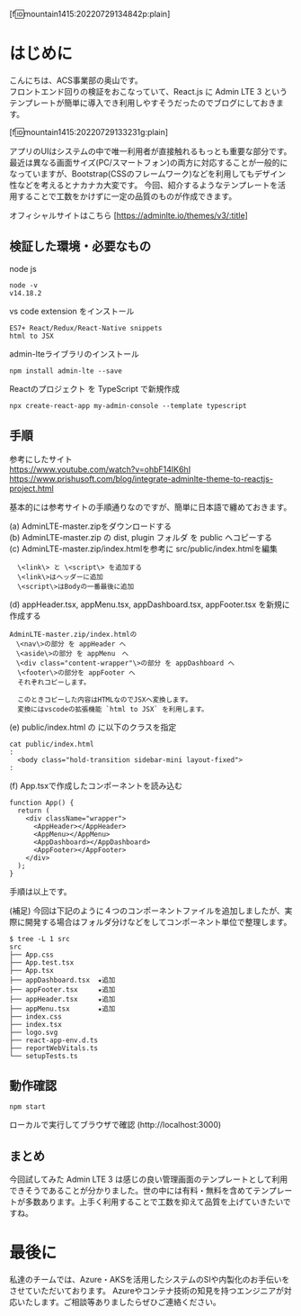 [f:id:mountain1415:20220729134842p:plain]

# はじめに
こんにちは、ACS事業部の奥山です。  
フロントエンド回りの検証をおこなっていて、React.js に Admin LTE 3 というテンプレートが簡単に導入でき利用しやすそうだったのでブログにしておきます。

[f:id:mountain1415:20220729133231g:plain]

アプリのUIはシステムの中で唯一利用者が直接触れるもっとも重要な部分です。最近は異なる画面サイズ(PC/スマートフォン)の両方に対応することが一般的になっていますが、Bootstrap(CSSのフレームワーク)などを利用してもデザイン性などを考えるとナカナカ大変です。
今回、紹介するようなテンプレートを活用することで工数をかけずに一定の品質のものが作成できます。

オフィシャルサイトはこちら
[https://adminlte.io/themes/v3/:title]


## 検証した環境・必要なもの

node js
```
node -v
v14.18.2
```

vs code extension をインストール
```
ES7+ React/Redux/React-Native snippets
html to JSX
```

admin-lteライブラリのインストール
```
npm install admin-lte --save
```

Reactのプロジェクト を TypeScript で新規作成
```
npx create-react-app my-admin-console --template typescript
```

## 手順

参考にしたサイト  
https://www.youtube.com/watch?v=ohbF14IK6hI   
https://www.prishusoft.com/blog/integrate-adminlte-theme-to-reactjs-project.html   

基本的には参考サイトの手順通りなのですが、簡単に日本語で纏めておきます。

(a) AdminLTE-master.zipをダウンロードする  
(b) AdminLTE-master.zip の dist, plugin フォルダ を public へコピーする  
(c) AdminLTE-master.zip/index.htmlを参考に src/public/index.htmlを編集  
```
  \<link\> と \<script\> を追加する  
  \<link\>はヘッダーに追加
  \<script\>はBodyの一番最後に追加
```  
(d) appHeader.tsx, appMenu.tsx, appDashboard.tsx, appFooter.tsx を新規に作成する  
```
AdminLTE-master.zip/index.htmlの
　\<nav\>の部分 を appHeader へ
　\<aside\>の部分 を appMenu　へ
　\<div class="content-wrapper"\>の部分 を appDashboard へ
  \<footer\>の部分を appFooter へ  
  それぞれコピーします。  

  このときコピーした内容はHTMLなのでJSXへ変換します。  
  変換にはvscodeの拡張機能 `html to JSX` を利用します。
```
(e) public/index.html の <body> に以下のクラスを指定  
```
cat public/index.html
:
  <body class="hold-transition sidebar-mini layout-fixed">
:
```

(f) App.tsxで作成したコンポーネントを読み込む  
```
function App() {
  return (
    <div className="wrapper">
      <AppHeader></AppHeader>
      <AppMenu></AppMenu>
      <AppDashboard></AppDashboard>      
      <AppFooter></AppFooter>
    </div>
  );
}
```
手順は以上です。

(補足) 今回は下記のように４つのコンポーネントファイルを追加しましたが、実際に開発する場合はフォルダ分けなどをしてコンポーネント単位で整理します。

```
$ tree -L 1 src
src
├── App.css
├── App.test.tsx
├── App.tsx
├── appDashboard.tsx  ★追加
├── appFooter.tsx     ★追加
├── appHeader.tsx     ★追加
├── appMenu.tsx       ★追加
├── index.css
├── index.tsx
├── logo.svg
├── react-app-env.d.ts
├── reportWebVitals.ts
└── setupTests.ts
```

## 動作確認
```
npm start
```
ローカルで実行してブラウザで確認 (http://localhost:3000)

## まとめ
今回試してみた Admin LTE 3 は感じの良い管理画面のテンプレートとして利用できそうであることが分かりました。世の中には有料・無料を含めてテンプレートが多数あります。上手く利用することで工数を抑えて品質を上げていきたいですね。

# 最後に
私達のチームでは、Azure・AKSを活用したシステムのSIや内製化のお手伝いをさせていただいております。 Azureやコンテナ技術の知見を持つエンジニアが対応いたします。ご相談等ありましたらぜひご連絡ください。
